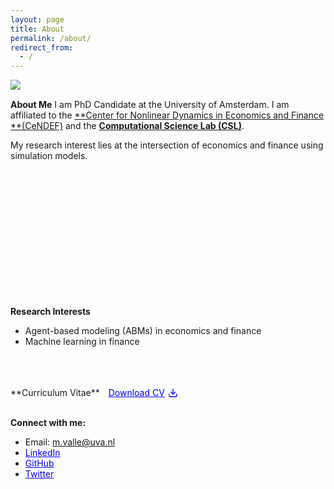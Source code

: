 ```yaml
---
layout: page
title: About
permalink: /about/
redirect_from: 
  - /
---
```


<img src="{{ site.baseurl }}/assets/images/profile2.png" align="left" style="max-width: 30%; height: auto; margin-right: 15px;"/>

<br/>

**About Me** 
I am PhD Candidate at the University of Amsterdam. I am affiliated to the [**Center for Nonlinear Dynamics in Economics and Finance **(CeNDEF)](https://cendef.uva.nl/) and the [**Computational Science Lab (CSL)**](https://uva.computationalscience.nl/).

My research interest lies at the intersection of economics and finance using simulation models.

<br/>
<br/>
<br/>
<br/>
<br/>
<br/>
<br/>
<br/>
<br/>
<br/>
<br/>
<br/>

**Research Interests**  
- Agent-based modeling (ABMs) in economics and finance
- Machine learning in finance

<br/>
<br/>
<br/>
**Curriculum Vitae** <a href="{{ site.baseurl }}/assets/cv/Matteo_Valle_CV_mar24.pdf" style="color:blue; display:inline-flex; align-items:center; margin-left:10px;"><span style="margin-right:5px;">Download CV</span><svg xmlns="http://www.w3.org/2000/svg" width="16" height="16" viewBox="0 0 24 24" fill="none" stroke="currentColor" stroke-width="2" stroke-linecap="round" stroke-linejoin="round"><path d="M21 15v4a2 2 0 0 1-2 2H5a2 2 0 0 1-2-2v-4"></path><polyline points="7 10 12 15 17 10"></polyline><line x1="12" y1="15" x2="12" y2="3"></line></svg></a>


<br/>
<br/>

**Connect with me:**
- <a> Email: [m.valle@uva.nl](mailto:m.valle@uva.nl)</a>
- <a href="https://www.linkedin.com/in/matteovallemv" style="color:blue;">LinkedIn</a>
- <a href="https://github.com/vallematteo" style="color:blue;">GitHub</a>
- <a href="https://x.com/mttvalle" style="color:blue;">Twitter</a>
